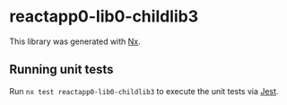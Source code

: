 # reactapp0-lib0-childlib3

This library was generated with [Nx](https://nx.dev).

## Running unit tests

Run `nx test reactapp0-lib0-childlib3` to execute the unit tests via [Jest](https://jestjs.io).

